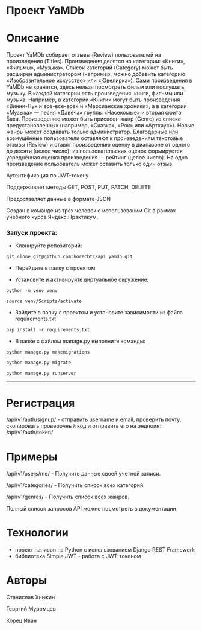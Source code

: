 # Проект YaMDb

# Описание
Проект YaMDb собирает отзывы (Review) пользователей на произведения (Titles). Произведения делятся на категории: «Книги», «Фильмы», «Музыка». Список категорий (Category) может быть расширен администратором (например, можно добавить категорию «Изобразительное искусство» или «Ювелирка»).
Сами произведения в YaMDb не хранятся, здесь нельзя посмотреть фильм или послушать музыку.
В каждой категории есть произведения: книги, фильмы или музыка. Например, в категории «Книги» могут быть произведения «Винни-Пух и все-все-все» и «Марсианские хроники», а в категории «Музыка» — песня «Давеча» группы «Насекомые» и вторая сюита Баха.
Произведению может быть присвоен жанр (Genre) из списка предустановленных (например, «Сказка», «Рок» или «Артхаус»). Новые жанры может создавать только администратор.
Благодарные или возмущённые пользователи оставляют к произведениям текстовые отзывы (Review) и ставят произведению оценку в диапазоне от одного до десяти (целое число); из пользовательских оценок формируется усреднённая оценка произведения — рейтинг (целое число). На одно произведение пользователь может оставить только один отзыв.

Аутентификация по JWT-токену

Поддерживает методы GET, POST, PUT, PATCH, DELETE

Предоставляет данные в формате JSON

Cоздан в команде из трёх человек с использованим Git в рамках учебного курса Яндекс.Практикум.
### Запуск проекта:

- Клонируйте репозиторий:
```
git clone git@github.com:korecbtc/api_yamdb.git
```
 - Перейдите в папку с проектом

 - Установите и активируйте виртуальное окружение:
```
python -m venv venv

source venv/Scripts/activate
```

 - Зайдите в папку с проектом и установите зависимости из файла requirements.txt

``` 
pip install -r requirements.txt
```

- В папке с файлом manage.py выполните команды:

``` 
python manage.py makemigrations 

python manage.py migrate

python manage.py runserver 
```
***

# Регистрация
/api/v1/auth/signup/ - отправить username и email,
проверить почту, скопировать проверочный код и отправить его на эндпоинт /api/v1/auth/token/
# Примеры
/api/v1/users/me/ - Получить данные своей учетной записи.

/api/v1/categories/ - Получить список всех категорий.

/api/v1/genres/ - Получить список всех жанров.

Полный список запросов API можно посмотреть в документации
# Технологии
- проект написан на Python с использованием Django REST Framework
- библиотека Simple JWT - работа с JWT-токеном
# Авторы
Станислав Хныкин  

Георгий Муромцев  

Корец Иван
